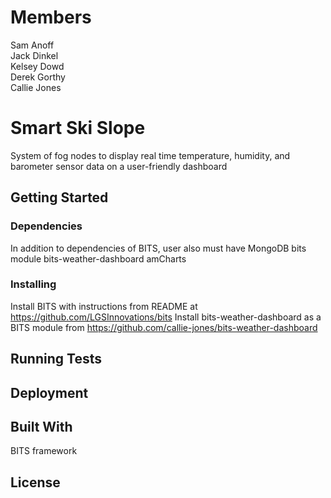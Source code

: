 # Members
Sam Anoff  
Jack Dinkel  
Kelsey Dowd  
Derek Gorthy  
Callie Jones

# Smart Ski Slope 

System of fog nodes to display real time temperature, humidity, and barometer sensor data on a user-friendly dashboard

## Getting Started



### Dependencies
In addition to dependencies of BITS, user also must have
MongoDB bits module
bits-weather-dashboard
amCharts

### Installing
Install BITS with instructions from README at https://github.com/LGSInnovations/bits
Install bits-weather-dashboard as a BITS module from https://github.com/callie-jones/bits-weather-dashboard


## Running Tests




## Deployment



## Built With
BITS framework


## License
